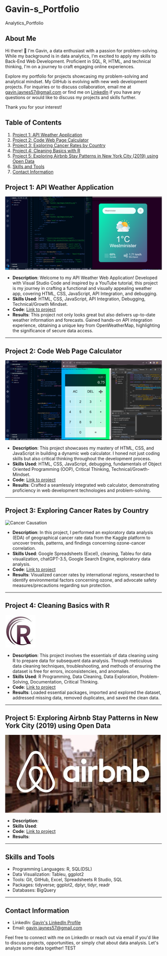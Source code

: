# Gavin-s_Portfolio
Analytics_Portfolio

## About Me

Hi there! 👋 I'm Gavin, a data enthusiast with a passion for problem-solving. While my background is in data analytics, I'm excited to apply my skills to Back-End Web Development. Proficient in SQL, R, HTML, and technical thinking, I'm on a journey to craft engaging online experiences.

Explore my portfolio for projects showcasing my problem-solving and analytical mindset. My GitHub is evolving with new web development projects. For inquiries or to discuss collaboration, email me at gavin.jaynes57@gmail.com or find me on [LinkedIn](https://www.linkedin.com/in/gavin-j-a58b3a213/) if you have any questions or would like to discuss my projects and skills further.

Thank you for your interest!


## Table of Contents

1. [Project 1: API Weather Application](#project-1-api-weather-application)
2. [Project 2: Code Web Page Calculator](#project-2-code-web-page-calculator)
3. [Project 3: Exploring Cancer Rates by Country](#project-3-exploring-cancer-rates-by-country)
4. [Project 4: Cleaning Basics with R](#project-4-cleaning-basics-with-r)
5. [Project 5: Exploring Airbnb Stay Patterns in New York City (2019) using Open Data](#project-5-exploring-airbnb-stay-patterns-in-new-york-city-2019-using-open-data)
6. [Skills and Tools](#skills-and-tools)
7. [Contact Information](#contact-information)

## Project 1: API Weather Application

![Build Weather API Application](https://github.com/gavin-jaynes/Gavin-s_Portfolio/blob/main/images/ResizedScreen(2).png)


- **Description**: Welcome to my API Weather Web Application! Developed with Visual Studio Code and inspired by a YouTube tutorial, this project is my journey in crafting a functional and visually appealing weather app, covering HTML, CSS, JavaScript, API Integration, and debugging.
- **Skills Used**: HTML, CSS, JavaScript, API Integration, Debugging, Technical/Growth Mindset.
- **Code**: [Link to project]()
- **Results**: This project not only looks great but also delivers up-to-date weather information and forecasts. Gained hands-on API integration experience, obtaining a unique key from OpenWeatherMap, highlighting the significance of secure data access.


---

## Project 2: Code Web Page Calculator

![Code Web Page Calculator](https://github.com/gavin-jaynes/Gavin-s_Portfolio/blob/main/images/ResizedScreen.png)


- **Description**: This project showcases my mastery of HTML, CSS, and JavaScript in building a dynamic web calculator. I honed not just coding skills but also critical thinking throughout the development process.
- **Skills Used**: HTML, CSS, JavaScript, debugging, fundamentals of Object Oriented Programming (OOP), Critical Thinking, Technical/Growth-Mindset.
- **Code**: [Link to project](https://github.com/gavin-jaynes/Gavin-s_Portfolio/blob/main/Code%20Web%20Page%20Calculator%20project)
- **Results**: Crafted a seamlessly integrated web calculator, demonstrating proficiency in web development technologies and problem-solving.


---

## Project 3: Exploring Cancer Rates by Country

![Cancer Causation](https://github.com/gavin-jaynes/Gavin-s_Portfolio/assets/141529382/5741af0e-c8ad-4935-8bc0-bf90f43a289c)


- **Description**: In this project, I performed an exploratory data analysis (EDA) of geographical cancer rate data from the Kaggle platform to uncover trends, patterns, and findings concerning ozone-cancer correlation.
- **Skills Used**: Google Spreadsheets (Excel), cleaning, Tableu for data visualization, chatGPT-3.5, Google Search Engine, exploratory data analysis.
- **Code**: [Link to project](https://github.com/gavin-jaynes/Gavin-s_Portfolio/blob/main/EDA%3ACancer-Ozone_Correlation_project)
- **Results**: Visualized cancer rates by international regions, researched to identify environmental factors concerning ozone, and advocate safety measures/precautions regarding sun protection.


---

## Project 4: Cleaning Basics with R

![Data Cleaning R](images/wave-circle-letter-r-logo-icon-design-vector.jpg)


- **Description**: This project involves the essentials of data cleaning using R to prepare data for subsequent data analysis. Through meticulous data cleaning techniques, troubleshooting, and methods of ensuring the dataset is free for errors, inconsistencies, and anomalies. 
- **Skills Used**: R Programming, Data Cleaning, Data Exploration, Problem-Solving, Documentation, Critical Thinking.
- **Code**: [Link to project](https://github.com/gavin-jaynes/Gavin-s_Portfolio/blob/main/Cleaning%20Basics%20with%20)
- **Results**: Loaded essential packages, imported and explored the dataset, addressed missing data, removed duplicates, and saved the clean data. 


---

## Project 5: Exploring Airbnb Stay Patterns in New York City (2019) using Open Data

![Analyzing Airbnb Stays in NYC (2019](images/Airbnb-Logos.jpg)




- **Description**: 
- **Skills Used**: 
- **Code**: [Link to project](https://github.com/gavin-jaynes/Gavin-s_Portfolio/blob/main/Analyzing%20Airbnb%20Stays%20in%20NYC%20(2019))
- **Results**:

---

## Skills and Tools

- Programming Languages: R, SQL(DSL)
- Data Visualization: Tableu, ggplot2
- Tools: Git, GitHub, Excel, Spreadsheets R Studio, SQL
- Packages: tidyverse; ggplot2, dplyr, tidyr, readr
- Databases: BigQuery

---

## Contact Information

- LinkedIn: [Gavin's LinkedIn Profile](https://www.linkedin.com/in/gavin-j-a58b3a213/)
- Email: [gavin.jaynes57@gmail.com](mailto:gavin.jaynes57@gmail.com)

Feel free to connect with me on LinkedIn or reach out via email if you'd like to discuss projects, opportunities, or simply chat about data analysis. Let's analyze some data together! TEST


